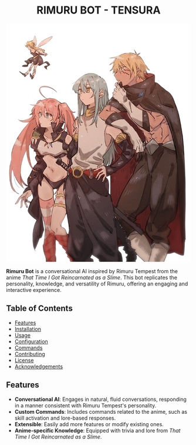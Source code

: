 <h1 align="center">RIMURU BOT - TENSURA</h1>

![Rimuru Tempest](assets/rimuru_header-bg.png)   <!-- Optional: Add a banner or logo image -->

**Rimuru Bot** is a conversational AI inspired by Rimuru Tempest from the anime *That Time I Got Reincarnated as a Slime*. This bot replicates the personality, knowledge, and versatility of Rimuru, offering an engaging and interactive experience.

## Table of Contents

- [Features](#features)
- [Installation](#installation)
- [Usage](#usage)
- [Configuration](#configuration)
- [Commands](#commands)
- [Contributing](#contributing)
- [License](#license)
- [Acknowledgements](#acknowledgements)

## Features

- **Conversational AI**: Engages in natural, fluid conversations, responding in a manner consistent with Rimuru Tempest's personality.
- **Custom Commands**: Includes commands related to the anime, such as skill activation and lore-based responses.
- **Extensible**: Easily add more features or modify existing ones.
- **Anime-specific Knowledge**: Equipped with trivia and lore from *That Time I Got Reincarnated as a Slime*.
